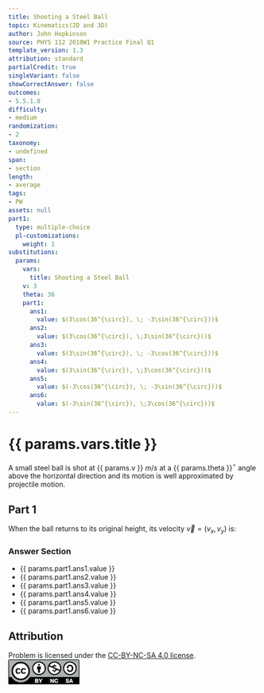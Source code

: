 ```yaml
---
title: Shooting a Steel Ball
topic: Kinematics(2D and 3D)
author: John Hopkinson
source: PHYS 112 2018W1 Practice Final Q1
template_version: 1.3
attribution: standard
partialCredit: true
singleVariant: false
showCorrectAnswer: false
outcomes:
- 5.5.1.0
difficulty:
- medium
randomization:
- 2
taxonomy:
- undefined
span:
- section
length:
- average
tags:
- PW
assets: null
part1:
  type: multiple-choice
  pl-customizations:
    weight: 1
substitutions:
  params:
    vars:
      title: Shooting a Steel Ball
    v: 3
    theta: 36
    part1:
      ans1:
        value: $(3\cos(36^{\circ}), \; -3\sin(36^{\circ}))$
      ans2:
        value: $(3\cos(36^{\circ}), \;3\sin(36^{\circ}))$
      ans3:
        value: $(3\sin(36^{\circ}), \; -3\cos(36^{\circ}))$
      ans4:
        value: $(3\sin(36^{\circ}), \;3\cos(36^{\circ}))$
      ans5:
        value: $(-3\cos(36^{\circ}), \; -3\sin(36^{\circ}))$
      ans6:
        value: $(-3\sin(36^{\circ}), \;3\cos(36^{\circ}))$
---
```

# {{ params.vars.title }}
A small steel ball is shot at {{ params.v }} $m/s$ at a {{ params.theta }}$^{\circ}$ angle above the horizontal direction and its motion is well approximated by projectile motion.

## Part 1

When the ball returns to its original height, its velocity $\overrightarrow{v} = (v_x, v_y)$ is:

### Answer Section

- {{ params.part1.ans1.value }}
- {{ params.part1.ans2.value }}
- {{ params.part1.ans3.value }}
- {{ params.part1.ans4.value }}
- {{ params.part1.ans5.value }}
- {{ params.part1.ans6.value }}

## Attribution

Problem is licensed under the [CC-BY-NC-SA 4.0 license](https://creativecommons.org/licenses/by-nc-sa/4.0/).<br> ![The Creative Commons 4.0 license requiring attribution-BY, non-commercial-NC, and share-alike-SA license.](https://raw.githubusercontent.com/firasm/bits/master/by-nc-sa.png)